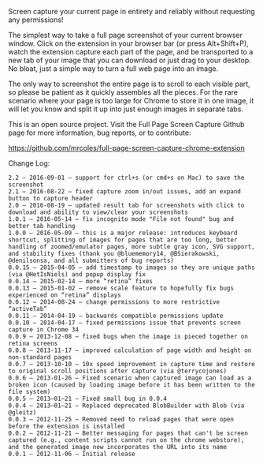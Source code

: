 Screen capture your current page in entirety and reliably without requesting any permissions!

The simplest way to take a full page screenshot of your current browser window. Click on the extension in your browser bar (or press Alt+Shift+P), watch the extension capture each part of the page, and be transported to a new tab of your image that you can download or just drag to your desktop. No bloat, just a simple way to turn a full web page into an image.

The only way to screenshot the entire page is to scroll to each visible part, so please be patient as it quickly assembles all the pieces. For the rare scenario where your page is too large for Chrome to store it in one image, it will let you know and split it up into just enough images in separate tabs.

This is an open source project. Visit the Full Page Screen Capture Github page for more information, bug reports, or to contribute:

https://github.com/mrcoles/full-page-screen-capture-chrome-extension


Change Log:

```
2.2 – 2016-09-01 – support for ctrl+s (or cmd+s on Mac) to save the screenshot
2.1 — 2016-08-22 — fixed capture zoom in/out issues, add an expand button to capture header
2.0 — 2016-08-19 — updated result tab for screenshots with click to download and ability to view/clear your screenshots
1.0.1 — 2016-05-14 — fix incognito mode "File not found" bug and better tab handling
1.0.0 — 2016-05-09 — this is a major release: introduces keyboard shortcut, splitting of images for pages that are too long, better handling of zoomed/emulator pages, more subtle gray icon, SVG support, and stability fixes (thank you @bluememory14, @BSierakowski, @denilsonsa, and all submitters of bug reports)
0.0.15 — 2015-04-05 — add timestamp to images so they are unique paths (via @HetIsNiels) and popup display fix
0.0.14 — 2015-02-14 — more “retina” fixes
0.0.13 — 2015-01-02 — remove scale feature to hopefully fix bugs experienced on “retina” displays
0.0.12 — 2014-08-24 — change permissions to more restrictive “activeTab”
0.0.11 — 2014-04-19 — backwards compatible permissions update
0.0.10 — 2014-04-17 — fixed permissions issue that prevents screen capture in Chrome 34
0.0.9 — 2013-12-08 — fixed bugs when the image is pieced together on retina screens
0.0.8 — 2013-11-17 — improved calculation of page width and height on non-standard pages
0.0.7 — 2013-10-10 — 10x speed improvement in capture time and restore to original scroll positions after capture (via @terrycojones)
0.0.6 — 2013-01-26 — Fixed scenario when captured image can load as a broken icon (caused by loading image before it has been written to the file system)
0.0.5 — 2013–01–21 — Fixed small bug in 0.0.4
0.0.4 — 2013–01–21 — Replaced deprecated BlobBuilder with Blob (via @gleitz)
0.0.3 — 2012-11-25 — Removed need to reload pages that were open before the extension is installed
0.0.2 — 2012-11-21 — Better messaging for pages that can't be screen captured (e.g., content scripts cannot run on the chrome webstore), and the generated image now incorporates the URL into its name
0.0.1 — 2012-11-06 — Initial release
```
